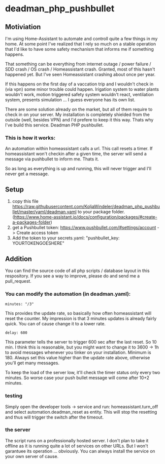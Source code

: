 # deadman_php_pushbullet

## Motiviation
I'm using Home-Assistant to automate and controll quite a few things in my home.
At some point I've realized that I rely so much on a stable operation that I'd like
to have some safety mechanism that informs me if something happens.

That something can be everything from internet outage / power failure / SDD crash /
OS crash / Homeassistant crash. Granted, most of this hasn't happened yet. But I've
seen Homeassistant crashing about once per year. 

If this happens on the first day of a vaccation trip and I wouldn't check in (via vpn) 
some minor trouble could happen. Irigation system to water plants wouldn't work, motion 
triggered safety system wouldn't react, ventilation system, presents simulation ... 
I guess everyone has its own list.

There are some solution already on the market, but all of them require to check in on 
your server. My installation is completely shielded from the outside (well, besides VPN)
and I'd prefere to keep it this way. Thats why I've build this service. Deadman PHP pushbullet.

### This is how it works:
An automation within homeassistant calls a url. This call resets a timer.
If homeassistant won't checkin after a given time, the server will send a message via pushbullet
to inform me. Thats it. 

So as long as everything is up and running, this will never trigger and I'll never get a message.

## Setup
1. copy this file https://raw.githubusercontent.com/KoljaWindeler/deadman_php_pushbullet/master/yaml/deadman.yaml
to your package folder. (https://www.home-assistant.io/docs/configuration/packages/#create-a-packages-folder)
2. get a Pushbullet token: https://www.pushbullet.com/#settings/account -> Create access token 
3. Add the token to your secrets.yaml: "pushbullet_key: YOURTOKENGOESHERE"

## Addition
You can find the source code of all php scripts / database layout in this respository. 
If you see a way to improve, please do and send me a pull_request.

### You can modify the automation (in deadman.yaml):

    minutes: "/3" 
  
This provides the update rate, so basically how often homeassistant will reset the counter. 
My impression is that 3 minutes updates is already fairly quick. You can of cause change it to a lower rate.
 
    delay: 600
 
This parameter tells the server to trigger 600 sec after the last reset. So 10 min.
I think this is reasonable, but you might want to change it to 3600 -> 1h to avoid
messages whenever you tinker on your installation. Minimum is 180. Always set this 
value higher than the update rate above, otherwise you'll get many messages.

To keep the load of the server low, it'll check the timer status only every two minutes.
So worse case your push bullet message will come after 10+2 minutes.

### testing
Simply open the developer tools -> service and run:
homeassistant.turn_off and select automation.deadman_reset as entity. 
This will stop the resetting and thus will trigger the switch after the timeout.


### the server
The script runs on a professionally hosted server. I don't plan to take it offline 
as it is running quite a lot of services on other URLs. But I won't garantuee its
operation ... obviously. You can always install the service on your own server of cause.
